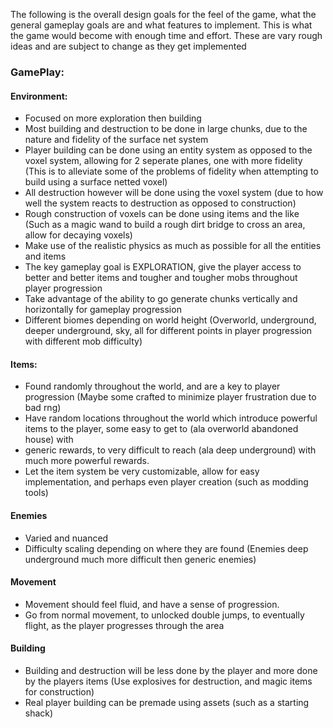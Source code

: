 The following is the overall design goals for the feel of the game, what the general gameplay goals are and what features to implement.
This is what the game would become with enough time and effort. These are vary rough ideas and are subject to change as they get implemented

### GamePlay:
#### Environment:
* Focused on more exploration then building
* Most building and destruction to be done in large chunks, due to the nature and fidelity of the surface net system
* Player building can be done using an entity system as opposed to the voxel system, allowing for 2 seperate planes, one with more fidelity
   (This is to alleviate some of the problems of fidelity when attempting to build using a surface netted voxel)
* All destruction however will be done using the voxel system (due to how well the system reacts to destruction as opposed to construction)
* Rough construction of voxels can be done using items and the like (Such as a magic wand to build a rough dirt bridge to cross an area, allow for decaying voxels)
* Make use of the realistic physics as much as possible for all the entities and items
* The key gameplay goal is EXPLORATION, give the player access to better and better items and tougher and tougher mobs throughout player progression
* Take advantage of the ability to go generate chunks vertically and horizontally for gameplay progression
* Different biomes depending on world height (Overworld, underground, deeper underground, sky, all for different points in player progression with different mob difficulty)
#### Items:
* Found randomly throughout the world, and are a key to player progression (Maybe some crafted to minimize player frustration due to bad rng)
* Have random locations throughout the world which introduce powerful items to the player, some easy to get to (ala overworld abandoned house) with
* generic rewards, to very difficult to reach (ala deep underground) with much more powerful rewards.
* Let the item system be very customizable, allow for easy implementation, and perhaps even player creation (such as modding tools)
#### Enemies
* Varied and nuanced
* Difficulty scaling depending on where they are found (Enemies deep underground much more difficult then generic enemies)
#### Movement
* Movement should feel fluid, and have a sense of progression.
* Go from normal movement, to unlocked double jumps, to eventually flight, as the player progresses through the area
#### Building
* Building and destruction will be less done by the player and more done by the players items (Use explosives for destruction, and magic items for construction)
* Real player building can be premade using assets (such as a starting shack)